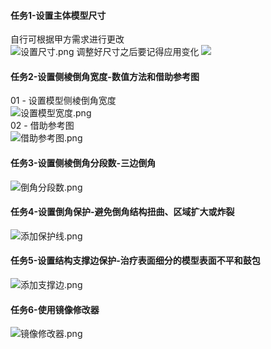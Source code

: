 #### 任务1-设置主体模型尺寸

自行可根据甲方需求进行更改  
![设置尺寸.png](https://img.blendermagic.cn/admin/a9b178e8-b66c-4200-b197-a318fca3d010.png)
调整好尺寸之后要记得应用变化
![](https://qhdtc.oss-cn-chengdu.aliyuncs.com/obsidian/Pasted%20image%2020220924171010.png)

#### 任务2-设置侧棱倒角宽度-数值方法和借助参考图

01 - 设置模型侧棱倒角宽度  
![设置模型宽度.png](https://img.blendermagic.cn/admin/50953e43-8c87-47f5-8ad4-b24f9ac7b876.png)  
02 - 借助参考图  
![借助参考图.png](https://img.blendermagic.cn/admin/2168557e-d587-4569-bfe2-4f355c2f890b.png)

#### 任务3-设置侧棱倒角分段数-三边倒角

![倒角分段数.png](https://img.blendermagic.cn/admin/8545c147-2429-4ce0-8e8a-f0e0c4594072.png)

#### 任务4-设置倒角保护-避免倒角结构扭曲、区域扩大或炸裂

![添加保护线.png](https://img.blendermagic.cn/admin/b5acc3ba-2d46-43c3-9ecb-94fc734ff32f.png)

#### 任务5-设置结构支撑边保护-治疗表面细分的模型表面不平和鼓包

![添加支撑边.png](https://img.blendermagic.cn/admin/986d6387-784b-47bb-a71c-4ecb946280a2.png)

#### 任务6-使用镜像修改器

![镜像修改器.png](https://img.blendermagic.cn/admin/1cc0fd67-6363-4ad4-9571-fe3f66c290d8.png)